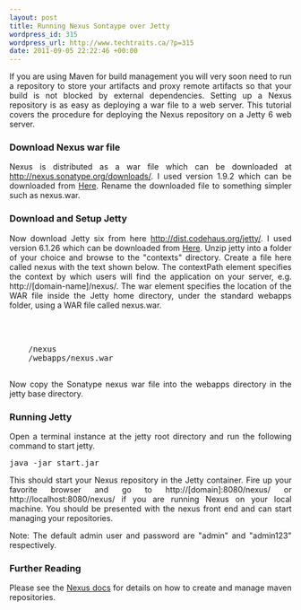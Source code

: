 ```yaml
--- 
layout: post
title: Running Nexus Sontaype over Jetty
wordpress_id: 315
wordpress_url: http://www.techtraits.ca/?p=315
date: 2011-09-05 22:22:46 +00:00
---
```

<p style="text-align: justify;">
If you are using Maven for build management you will very soon need to run a repository to store your artifacts and proxy remote artifacts so that your build is not blocked by external dependencies. Setting up a Nexus repository is as easy as deploying a war file to a web server. This tutorial covers the procedure for deploying the Nexus repository on a Jetty 6 web server.</p>
<!--more-->
<h3>Download Nexus war file</h3>
<p style="text-align: justify;">Nexus is distributed as a war file which can be downloaded at <a title="http://nexus.sonatype.org/downloads/" href="http://nexus.sonatype.org/downloads/" target="_blank">http://nexus.sonatype.org/downloads/</a>. I used version 1.9.2 which can be downloaded from <a title="http://nexus.sonatype.org/downloads/nexus-webapp-1.9.2.2.war" href="http://nexus.sonatype.org/downloads/nexus-webapp-1.9.2.2.war" target="_blank">Here</a>. Rename the downloaded file to something simpler such as nexus.war.</p>

<h3>Download and Setup Jetty</h3>
<p style="text-align: justify;">
Now download Jetty six from here <a title="http://dist.codehaus.org/jetty/" href="http://dist.codehaus.org/jetty/" target="_blank">http://dist.codehaus.org/jetty/</a>. I used version 6.1.26 which can be downloaded from <a title="Jetty 6.1.26" href="http://dist.codehaus.org/jetty/jetty-6.1.26/jetty-6.1.26.zip" target="_blank">Here</a>. Unzip jetty into a folder of your choice and browse to the "contexts" directory. Create a file here called nexus with the text shown below. The contextPath element specifies the context by which users will find the application on your server, e.g. http://[domain-name]/nexus/. The war element specifies the location of the WAR file inside the Jetty home directory, under the standard webapps folder, using a WAR file called nexus.war.
<pre lang="xml">
<?xml version="1.0"  encoding="ISO-8859-1"?>
<!DOCTYPE Configure PUBLIC "-//Mort Bay Consulting//DTD Configure//EN" "http://jetty.mortbay.org/configure.dtd">
<configure class="org.mortbay.jetty.webapp.WebAppContext">
    <set name="contextPath">/nexus</set>
    <set name="war"><systemproperty name="jetty.home" default="."/>/webapps/nexus.war</set>
</configure>
</pre>
<p style="text-align: justify;">
Now copy the Sonatype nexus war file into the webapps directory in the jetty base directory.
<h3>Running Jetty</h3>
<p style="text-align: justify;">
Open a terminal instance at the jetty root directory and run the following command to start jetty.
<pre lang="bash">java -jar start.jar</pre>
<p style="text-align: justify;">This should start your Nexus repository in the Jetty container. Fire up your favorite browser and go to http://[domain]:8080/nexus/ or http://localhost:8080/nexus/ if you are running Nexus on your local machine. You should be presented with the nexus front end and can start managing your repositories.</p>
<p style="text-align: justify;">Note: The default admin user and password are "admin" and "admin123" respectively.</p>

<h3>Further Reading</h3>
<p style="text-align: justify;">
Please see the <a href="http://www.sonatype.com/books/nexus-book/reference/" title="http://www.sonatype.com/books/nexus-book/reference/" target="_blank">Nexus docs</a> for details on how to create and manage maven repositories. 
